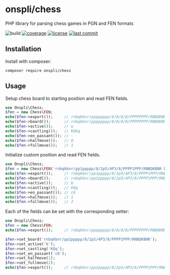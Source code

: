# onspli/chess
PHP library for parsing chess games in PGN and FEN formats

![build](https://github.com/onspli/chess/actions/workflows/build.yml/badge.svg) [![coverage](https://coveralls.io/repos/github/onspli/chess/badge.svg?branch=master)](https://coveralls.io/github/onspli/chess?branch=master) [![license](https://img.shields.io/github/license/onspli/chess?label=license)](https://github.com/onspli/chess/blob/master/LICENSE) [![last commit](https://img.shields.io/github/last-commit/onspli/chess)](https://github.com/onspli/chess)

## Installation
Install with composer:
```
composer require onspli/chess
```

## Usage

Setup chess board to starting position and read FEN fields.
```php
use Onspli\Chess;
$fen = new Chess\FEN;
echo($fen->export());     // rnbqkbnr/pppppppp/8/8/8/8/PPPPPPPP/RNBQKBNR w KQkq - 0 1
echo($fen->board());      // rnbqkbnr/pppppppp/8/8/8/8/PPPPPPPP/RNBQKBNR
echo($fen->active());     // w
echo($fen->castling());   // KQkq
echo($fen->en_passant()); // -
echo($fen->halfmove());   // 0
echo($fen->fullmove());   // 1
```

Initialize custom position and read FEN fields.
```php
use Onspli\Chess;
$fen = new Chess\FEN('rnbqkbnr/pp1ppppp/8/2p5/4P3/8/PPPP1PPP/RNBQKBNR b KQq c6 1 2');
echo($fen->export());     // rnbqkbnr/pp1ppppp/8/2p5/4P3/8/PPPP1PPP/RNBQKBNR b KQq c6 1 2
echo($fen->board());      // rnbqkbnr/pp1ppppp/8/2p5/4P3/8/PPPP1PPP/RNBQKBNR
echo($fen->active());     // b
echo($fen->castling());   // KQq
echo($fen->en_passant()); // c6
echo($fen->halfmove());   // 1
echo($fen->fullmove());   // 2
```

Each of the fields can be set with the corresponding setter:
```php
use Onspli\Chess;
$fen = new Chess\FEN;
echo($fen->export());     // rnbqkbnr/pppppppp/8/8/8/8/PPPPPPPP/RNBQKBNR w KQkq - 0 1

$fen->set_board('rnbqkbnr/pp1ppppp/8/2p5/4P3/8/PPPP1PPP/RNBQKBNR');
$fen->set_active('b');
$fen->set_castling('KQq');
$fen->set_en_passant('c6');
$fen->set_halfmove(1);
$fen->set_fullmove(2);
echo($fen->export());     // rnbqkbnr/pp1ppppp/8/2p5/4P3/8/PPPP1PPP/RNBQKBNR b KQq c6 1 2
```
